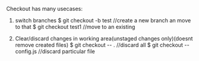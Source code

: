 Checkout has many usecases:

1. switch branches
$ git checkout -b test  //create a new branch an move to that
$ git checkout test1    //move to an existing


2. Clear/discard changes in working area(unstaged changes only)(doesnt remove created files)
$ git checkout -- .             //discard all
$ git checkout -- config.js     //discard particular file